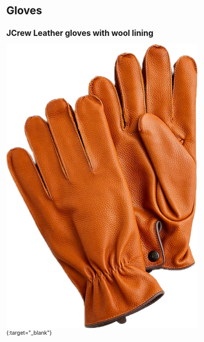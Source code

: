 # Gloves

## JCrew Leather gloves with wool lining

[<img src="assets/jcrew.png" alt="JCrew" class="logo-link">](https://www.jcrew.com/it/p/mens/categories/accessories/cold-weather-accessories/gloves/leather-gloves-with-wool-lining/BV021?display=standard&fit=Classic&color_name=medium-brown-goatskin&colorProductCode=BV021){:target="_blank"}
